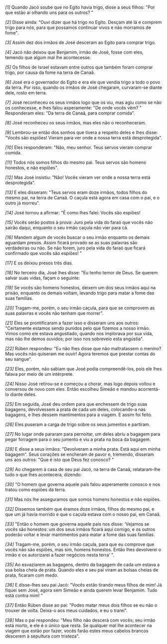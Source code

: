 *[1]* Quando Jacó soube que no Egito havia trigo, disse a seus filhos: "Por que estão aí olhando uns para os outros? "

*[2]* Disse ainda: "Ouvi dizer que há trigo no Egito. Desçam até lá e comprem trigo para nós, para que possamos continuar vivos e não morramos de fome".

*[3]* Assim dez dos irmãos de José desceram ao Egito para comprar trigo.

*[4]* Jacó não deixou que Benjamim, irmão de José, fosse com eles, temendo que algum mal lhe acontecesse.

*[5]* Os filhos de Israel estavam entre outros que também foram comprar trigo, por causa da fome na terra de Canaã.

*[6]* José era o governador do Egito e era ele que vendia trigo a todo o povo da terra. Por isso, quando os irmãos de José chegaram, curvaram-se diante dele, rosto em terra.

*[7]* José reconheceu os seus irmãos logo que os viu, mas agiu como se não os conhecesse, e lhes falou asperamente: "De onde vocês vêm? " Responderam eles: "Da terra de Canaã, para comprar comida".

*[8]* José reconheceu os seus irmãos, mas eles não o reconheceram.

*[9]* Lembrou-se então dos sonhos que tivera a respeito deles e lhes disse: "Vocês são espiões! Vieram para ver onde a nossa terra está desprotegida".

*[10]* Eles responderam: "Não, meu senhor. Teus servos vieram comprar comida.

*[11]* Todos nós somos filhos do mesmo pai. Teus servos são homens honestos, e não espiões".

*[12]* Mas José insistiu: "Não! Vocês vieram ver onde a nossa terra está desprotegida".

*[13]* E eles disseram: "Teus servos eram doze irmãos, todos filhos do mesmo pai, na terra de Canaã. O caçula está agora em casa com o pai, e o outro já morreu".

*[14]* José tornou a afirmar: "É como lhes falei: Vocês são espiões!

*[15]* Vocês serão postos à prova: Juro pela vida do faraó que vocês não sairão daqui, enquanto o seu irmão caçula não vier para cá.

*[16]* Mandem algum de vocês buscar o seu irmão enquanto os demais aguardam presos. Assim ficará provado se as suas palavras são verdadeiras ou não. Se não forem, juro pela vida do faraó que ficará confirmado que vocês são espiões! "

*[17]* E os deixou presos três dias.

*[18]* No terceiro dia, José lhes disse: "Eu tenho temor de Deus. Se querem salvar suas vidas, façam o seguinte:

*[19]* Se vocês são homens honestos, deixem um dos seus irmãos aqui na prisão, enquanto os demais voltam, levando trigo para matar a fome das suas famílias.

*[20]* Tragam-me, porém, o seu irmão caçula, para que se comprovem as suas palavras e vocês não tenham que morrer".

*[21]* Eles se prontificaram a fazer isso e disseram uns aos outros: "Certamente estamos sendo punidos pelo que fizemos a nosso irmão. Vimos como ele estava angustiado, quando nos implorava por sua vida, mas não lhe demos ouvidos; por isso nos sobreveio esta angústia".

*[22]* Rúben respondeu: "Eu não lhes disse que não maltratassem o menino? Mas vocês não quiseram me ouvir! Agora teremos que prestar contas do seu sangue".

*[23]* Eles, porém, não sabiam que José podia compreendê-los, pois ele lhes falava por meio de um intérprete.

*[24]* Nisso José retirou-se e começou a chorar, mas logo depois voltou e conversou de novo com eles. Então escolheu Simeão e mandou acorrentá-lo diante deles.

*[25]* Em seguida, José deu ordem para que enchessem de trigo suas bagagens, devolvessem a prata de cada um deles, colocando-a nas bagagens, e lhes dessem mantimentos para a viagem. E assim foi feito.

*[26]* Eles puseram a carga de trigo sobre os seus jumentos e partiram.

*[27]* No lugar onde pararam para pernoitar, um deles abriu a bagagem para pegar forragem para o seu jumento e viu a prata na boca da bagagem.

*[28]* E disse a seus irmãos: "Devolveram a minha prata. Está aqui em minha bagagem". Seus corações se encheram de pavor e, tremendo, disseram uns aos outros: "Que é isto que Deus fez conosco? "

*[29]* Ao chegarem à casa de seu pai Jacó, na terra de Canaã, relataram-lhe tudo o que lhes acontecera, dizendo:

*[30]* "O homem que governa aquele país falou asperamente conosco e nos tratou como espiões da terra.

*[31]* Mas nós lhe asseguramos que somos homens honestos e não espiões.

*[32]* Dissemos também que éramos doze irmãos, filhos do mesmo pai, e que um já havia morrido e que o caçula estava com o nosso pai, em Canaã.

*[33]* "Então o homem que governa aquele país nos disse: ‘Vejamos se vocês são honestos: um dos seus irmãos ficará aqui comigo, e os outros poderão voltar e levar mantimentos para matar a fome das suas famílias.

*[34]* Tragam-me, porém, o seu irmão caçula, para que eu comprove que vocês não são espiões, mas sim, homens honestos. Então lhes devolverei o irmão e os autorizarei a fazer negócios nesta terra’ ".

*[35]* Ao esvaziarem as bagagens, dentro da bagagem de cada um estava a sua bolsa cheia de prata. Quando eles e seu pai viram as bolsas cheias de prata, ficaram com medo.

*[36]* E disse-lhes seu pai Jacó: "Vocês estão tirando meus filhos de mim! Já fiquei sem José, agora sem Simeão e ainda querem levar Benjamim. Tudo está contra mim! "

*[37]* Então Rúben disse ao pai: "Podes matar meus dois filhos se eu não o trouxer de volta. Deixa-o aos meus cuidados, e eu o trarei".

*[38]* Mas o pai respondeu: "Meu filho não descerá com vocês; seu irmão está morto, e ele é o único que resta. Se qualquer mal lhe acontecer na viagem que estão por fazer, vocês farão estes meus cabelos brancos descerem à sepultura com tristeza".

